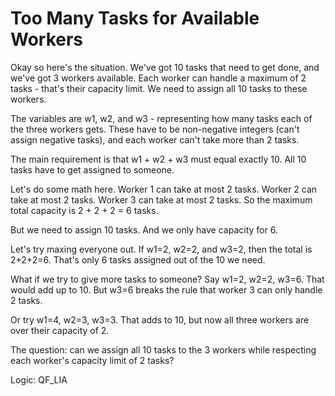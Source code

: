 # Too Many Tasks for Available Workers

Okay so here's the situation. We've got 10 tasks that need to get done, and we've got 3 workers available. Each worker can handle a maximum of 2 tasks - that's their capacity limit. We need to assign all 10 tasks to these workers.

The variables are w1, w2, and w3 - representing how many tasks each of the three workers gets. These have to be non-negative integers (can't assign negative tasks), and each worker can't take more than 2 tasks.

The main requirement is that w1 + w2 + w3 must equal exactly 10. All 10 tasks have to get assigned to someone.

Let's do some math here. Worker 1 can take at most 2 tasks. Worker 2 can take at most 2 tasks. Worker 3 can take at most 2 tasks. So the maximum total capacity is 2 + 2 + 2 = 6 tasks.

But we need to assign 10 tasks. And we only have capacity for 6.

Let's try maxing everyone out. If w1=2, w2=2, and w3=2, then the total is 2+2+2=6. That's only 6 tasks assigned out of the 10 we need.

What if we try to give more tasks to someone? Say w1=2, w2=2, w3=6. That would add up to 10. But w3=6 breaks the rule that worker 3 can only handle 2 tasks.

Or try w1=4, w2=3, w3=3. That adds to 10, but now all three workers are over their capacity of 2.

The question: can we assign all 10 tasks to the 3 workers while respecting each worker's capacity limit of 2 tasks?

Logic: QF_LIA
